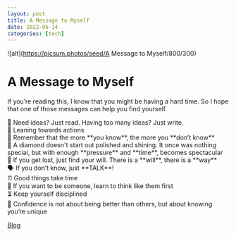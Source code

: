 ```yaml
---
layout: post
title: A Message to Myself 
date: 2022-06-14
categories: [tech]
---
```



![alt](https://picsum.photos/seed/A Message to Myself/800/300)


# A Message to Myself

If you’re reading this, I know that you might be having a hard time. So I hope that one of those messages can help you find yourself.

<aside>
🔑 Need ideas? Just read. Having too many ideas? Just write.

</aside>

<aside>
🔑 Leaning towards actions

</aside>

<aside>
🧠 Remember that the more **you know**, the more you **don’t know**

</aside>

<aside>
💎 A diamond doesn't start out polished and shining. It once was nothing special, but with enough **pressure** and **time**, becomes spectacular

</aside>

<aside>
💪 If you get lost, just find your will. There is a **will**, there is a **way**

</aside>

<aside>
🗣 If you don’t know, just **TALK**!

</aside>

<aside>
⏰ Good things take time

</aside>

<aside>
👤 If you want to be someone, learn to think like them first

</aside>

<aside>
⏳ Keep yourself disciplined

</aside>

<aside>
👠 Confidence is not about being better than others, but about knowing you’re unique

</aside>

[Blog](https://www.notion.so/Blog-4f44028c753a4bc3b3b20b5372f014e5?pvs=21)